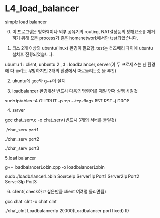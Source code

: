 # L4_load_balancer

simple load balancer

0. 이 프로그램은 방화벽이나 외부 공유기의 routing, NAT설정등의 방해요소를 제거하기 위해 모든 process가 같은 homenetwork에서만 test되었습니다. 

1. 최소 2개 이상의 ubuntu(linux) 환경이 필요함. test는 라즈베리 파이에 ubuntu 설치후 진행되었습니다.

ubuntu 1 : client, unbuntu 2 , 3 : loadbalancer, server(이 두 프로세스는 한 환경에 다 돌려도 무방하지만 2개의 환경에서 따로돌리는것 을 추천)

2. ubuntu에 gcc와 g++이 설치

3. loadbalancer 환경에선 반드시 다음의 명령어를 제일 먼저 실행 시킬것

sudo iptables -A OUTPUT -p tcp --tcp-flags RST RST -j DROP

4. server

gcc chat_serv.c -o chat_serv (빈드시 3개의 서버를 돌릴것)

./chat_serv port1

./chat_serv port2

./chat_serv port3

5.load balancer

g++ loadbalancerLobin.cpp -o loadbalancerLobin

sudo ./loadbalancerLobin SourceIp Server1Ip Port1 Server2Ip Port2 Server3Ip Port3

6. client( check하고 싶은만큼 client 여려명 돌리면됨)

gcc chat_clnt -o chat_clnt

./chat_clnt LoadbalancerIp 20000(Loadbalancer port fixed) ID







 
